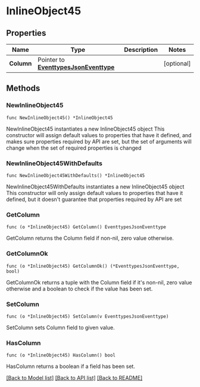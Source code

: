 # InlineObject45

## Properties

Name | Type | Description | Notes
------------ | ------------- | ------------- | -------------
**Column** | Pointer to [**EventtypesJsonEventtype**](EventtypesJsonEventtype.md) |  | [optional] 

## Methods

### NewInlineObject45

`func NewInlineObject45() *InlineObject45`

NewInlineObject45 instantiates a new InlineObject45 object
This constructor will assign default values to properties that have it defined,
and makes sure properties required by API are set, but the set of arguments
will change when the set of required properties is changed

### NewInlineObject45WithDefaults

`func NewInlineObject45WithDefaults() *InlineObject45`

NewInlineObject45WithDefaults instantiates a new InlineObject45 object
This constructor will only assign default values to properties that have it defined,
but it doesn't guarantee that properties required by API are set

### GetColumn

`func (o *InlineObject45) GetColumn() EventtypesJsonEventtype`

GetColumn returns the Column field if non-nil, zero value otherwise.

### GetColumnOk

`func (o *InlineObject45) GetColumnOk() (*EventtypesJsonEventtype, bool)`

GetColumnOk returns a tuple with the Column field if it's non-nil, zero value otherwise
and a boolean to check if the value has been set.

### SetColumn

`func (o *InlineObject45) SetColumn(v EventtypesJsonEventtype)`

SetColumn sets Column field to given value.

### HasColumn

`func (o *InlineObject45) HasColumn() bool`

HasColumn returns a boolean if a field has been set.


[[Back to Model list]](../README.md#documentation-for-models) [[Back to API list]](../README.md#documentation-for-api-endpoints) [[Back to README]](../README.md)



